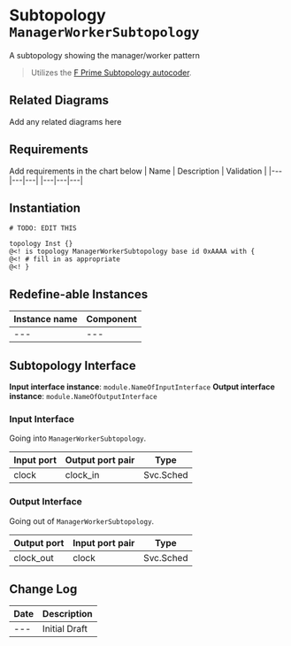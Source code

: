 # Subtopology `ManagerWorkerSubtopology`

A subtopology showing the manager/worker pattern

> Utilizes the [F Prime Subtopology autocoder](https://github.com/mosa11aei/fprime-subtopology-tool).

## Related Diagrams
Add any related diagrams here

## Requirements
Add requirements in the chart below
| Name | Description | Validation |
|---|---|---|
|---|---|---|

## Instantiation

```
# TODO: EDIT THIS

topology Inst {}
@<! is topology ManagerWorkerSubtopology base id 0xAAAA with {
@<! # fill in as appropriate    
@<! }
```

## Redefine-able Instances
| Instance name | Component |
|---|---|
|---|---|

## Subtopology Interface

**Input interface instance**: `module.NameOfInputInterface`
**Output interface instance**: `module.NameOfOutputInterface`

### Input Interface

Going into `ManagerWorkerSubtopology`.

| Input port | Output port pair | Type      |
| ---------- | ---------------- | --------- |
| clock      | clock_in         | Svc.Sched |

### Output Interface

Going out of `ManagerWorkerSubtopology`.

| Output port | Input port pair  | Type      |
| ----------- | ---------------- | --------- |
| clock_out   | clock            | Svc.Sched |

## Change Log
| Date | Description |
|---|---|
|---| Initial Draft |